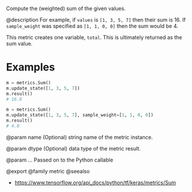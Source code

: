 Compute the (weighted) sum of the given values.

@description
For example, if `values` is `[1, 3, 5, 7]` then their sum is 16.
If `sample_weight` was specified as `[1, 1, 0, 0]` then the sum would be 4.

This metric creates one variable, `total`.
This is ultimately returned as the sum value.

# Examples
```python
m = metrics.Sum()
m.update_state([1, 3, 5, 7])
m.result()
# 16.0
```

```python
m = metrics.Sum()
m.update_state([1, 3, 5, 7], sample_weight=[1, 1, 0, 0])
m.result()
# 4.0
```

@param name
(Optional) string name of the metric instance.

@param dtype
(Optional) data type of the metric result.

@param ...
Passed on to the Python callable

@export
@family metric
@seealso
+ <https://www.tensorflow.org/api_docs/python/tf/keras/metrics/Sum>
